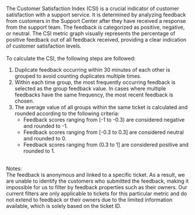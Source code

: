 The Customer Satisfaction Index (CSI) is a crucial indicator of customer satisfaction with a support service. It is determined by analyzing feedback from customers in the Support Center after they have received a response from the support team. The feedback is categorized as positive, negative, or neutral. The CSI metric graph visually represents the percentage of positive feedback out of all feedback received, providing a clear indication of customer satisfaction levels.<br><br>
To calculate the CSI, the following steps are followed:<br>
1. Duplicate feedback occurring within 30 minutes of each other is grouped to avoid counting duplicates multiple times.
2. Within each time group, the most frequently occurring feedback is selected as the group feedback value. In cases where multiple feedbacks have the same frequency, the most recent feedback is chosen.
3. The average value of all groups within the same ticket is calculated and rounded according to the following criteria:
   - Feedback scores ranging from [-1 to -0.3) are considered negative and rounded to -1.
   - Feedback scores ranging from [-0.3 to 0.3] are considered neutral and rounded to 0.
   - Feedback scores ranging from (0.3 to 1] are considered positive and rounded to 1.
<br>
Notes:<br>
The feedback is anonymous and linked to a specific ticket. As a result, we are unable to identify the customers who submitted the feedback, making it impossible for us to filter by feedback properties such as their owners. Our current filters are only applicable to tickets for this particular metric and do not extend to feedback or their owners due to the limited information available, which is solely based on the ticket ID.

